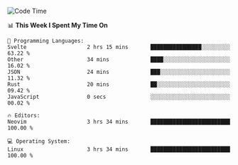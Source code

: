 <!-- [![Top Langs](https://github-readme-stats.vercel.app/api/top-langs/?username=gagahsyuja&theme=dracula&hide_border=true&border_radius=7)](https://github.com/anuraghazra/github-readme-stats) -->

<!--START_SECTION:waka-->
![Code Time](http://img.shields.io/badge/Code%20Time-975%20hrs%2053%20mins-blue)

📊 **This Week I Spent My Time On** 

```text
💬 Programming Languages: 
Svelte                   2 hrs 15 mins       ████████████████░░░░░░░░░   63.22 % 
Other                    34 mins             ████░░░░░░░░░░░░░░░░░░░░░   16.02 % 
JSON                     24 mins             ███░░░░░░░░░░░░░░░░░░░░░░   11.32 % 
Rust                     20 mins             ██░░░░░░░░░░░░░░░░░░░░░░░   09.42 % 
JavaScript               0 secs              ░░░░░░░░░░░░░░░░░░░░░░░░░   00.02 % 

🔥 Editors: 
Neovim                   3 hrs 34 mins       █████████████████████████   100.00 % 

💻 Operating System: 
Linux                    3 hrs 34 mins       █████████████████████████   100.00 % 
```


<!--END_SECTION:waka-->
